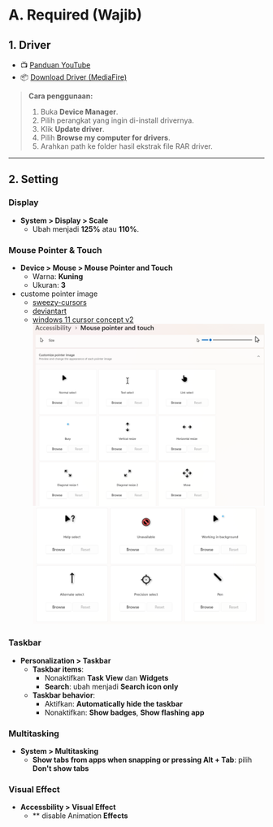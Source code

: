 # **A. Required (Wajib)**
## **1. Driver**
* 📺 [Panduan YouTube](https://youtu.be/r7kOhoqBTiA?si=N5-C-tLFm3i5SSiO)
* 📦 [Download Driver (MediaFire)](https://www.mediafire.com/file/8qhm7xb6q4p9svh/Driver_Workplus.rar/file)

> **Cara penggunaan:**
>
> 1. Buka **Device Manager**.
> 2. Pilih perangkat yang ingin di-install drivernya.
> 3. Klik **Update driver**.
> 4. Pilih **Browse my computer for drivers**.
> 5. Arahkan path ke folder hasil ekstrak file RAR driver.

---

## **2. Setting**
### **Display**
- **System > Display > Scale**
  - Ubah menjadi **125%** atau **110%**.

### **Mouse Pointer & Touch**
- **Device > Mouse > Mouse Pointer and Touch**
  - Warna: **Kuning**
  - Ukuran: **3**
- custome pointer image
  - [sweezy-cursors](https://sweezy-cursors.com/)
  - [deviantart](https://www.deviantart.com/)
  - [windows 11 cursor concept v2](https://www.deviantart.com/jepricreations/art/Windows-11-Cursors-Concept-v2-886489356)
    ![alt text](images/0_driver_setting/image.png)
    ![alt text](images/0_driver_setting/image-1.png)

### **Taskbar**
- **Personalization > Taskbar**
  - **Taskbar items**:
    - Nonaktifkan **Task View** dan **Widgets**
    - **Search**: ubah menjadi **Search icon only**
  - **Taskbar behavior**:
    - Aktifkan: **Automatically hide the taskbar**
    - Nonaktifkan: **Show badges**, **Show flashing app**

### **Multitasking**
- **System > Multitasking**
  - **Show tabs from apps when snapping or pressing Alt + Tab**: pilih **Don't show tabs**

### **Visual Effect**
- **Accessbility > Visual Effect**
  - ** disable Animation **Effects**